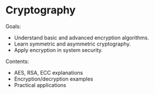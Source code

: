 # Cryptography

Goals:
- Understand basic and advanced encryption algorithms.
- Learn symmetric and asymmetric cryptography.
- Apply encryption in system security.

Contents:
- AES, RSA, ECC explanations
- Encryption/decryption examples
- Practical applications

